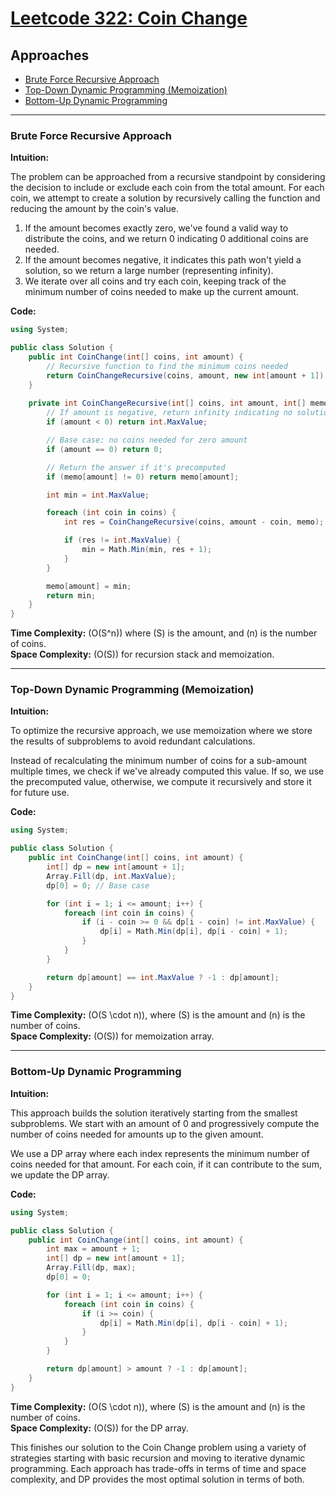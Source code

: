 # [Leetcode 322: Coin Change](https://leetcode.com/problems/coin-change/)

## Approaches
- [Brute Force Recursive Approach](#brute-force-recursive-approach)
- [Top-Down Dynamic Programming (Memoization)](#top-down-dynamic-programming-memoization)
- [Bottom-Up Dynamic Programming](#bottom-up-dynamic-programming)

---

### Brute Force Recursive Approach

**Intuition:**

The problem can be approached from a recursive standpoint by considering the decision to include or exclude each coin from the total amount. For each coin, we attempt to create a solution by recursively calling the function and reducing the amount by the coin's value.

1. If the amount becomes exactly zero, we've found a valid way to distribute the coins, and we return 0 indicating 0 additional coins are needed.
2. If the amount becomes negative, it indicates this path won't yield a solution, so we return a large number (representing infinity).
3. We iterate over all coins and try each coin, keeping track of the minimum number of coins needed to make up the current amount.

**Code:**

```csharp
using System;

public class Solution {
    public int CoinChange(int[] coins, int amount) {
        // Recursive function to find the minimum coins needed
        return CoinChangeRecursive(coins, amount, new int[amount + 1]);
    }
    
    private int CoinChangeRecursive(int[] coins, int amount, int[] memo) {
        // If amount is negative, return infinity indicating no solution
        if (amount < 0) return int.MaxValue;

        // Base case: no coins needed for zero amount
        if (amount == 0) return 0;

        // Return the answer if it's precomputed
        if (memo[amount] != 0) return memo[amount];

        int min = int.MaxValue;

        foreach (int coin in coins) {
            int res = CoinChangeRecursive(coins, amount - coin, memo);

            if (res != int.MaxValue) {
                min = Math.Min(min, res + 1);
            }
        }

        memo[amount] = min;
        return min;
    }
}
```

**Time Complexity:** \(O(S^n)\) where \(S\) is the amount, and \(n\) is the number of coins.  
**Space Complexity:** \(O(S)\) for recursion stack and memoization.

---

### Top-Down Dynamic Programming (Memoization)

**Intuition:**

To optimize the recursive approach, we use memoization where we store the results of subproblems to avoid redundant calculations.

Instead of recalculating the minimum number of coins for a sub-amount multiple times, we check if we've already computed this value. If so, we use the precomputed value, otherwise, we compute it recursively and store it for future use.

**Code:**

```csharp
using System;

public class Solution {
    public int CoinChange(int[] coins, int amount) {
        int[] dp = new int[amount + 1];
        Array.Fill(dp, int.MaxValue);
        dp[0] = 0; // Base case

        for (int i = 1; i <= amount; i++) {
            foreach (int coin in coins) {
                if (i - coin >= 0 && dp[i - coin] != int.MaxValue) {
                    dp[i] = Math.Min(dp[i], dp[i - coin] + 1);
                }
            }
        }

        return dp[amount] == int.MaxValue ? -1 : dp[amount];
    }
}
```

**Time Complexity:** \(O(S \cdot n)\), where \(S\) is the amount and \(n\) is the number of coins.  
**Space Complexity:** \(O(S)\) for memoization array.

---

### Bottom-Up Dynamic Programming

**Intuition:**

This approach builds the solution iteratively starting from the smallest subproblems. We start with an amount of 0 and progressively compute the number of coins needed for amounts up to the given amount.

We use a DP array where each index represents the minimum number of coins needed for that amount. For each coin, if it can contribute to the sum, we update the DP array.

**Code:**

```csharp
using System;

public class Solution {
    public int CoinChange(int[] coins, int amount) {
        int max = amount + 1;
        int[] dp = new int[amount + 1];
        Array.Fill(dp, max);
        dp[0] = 0;

        for (int i = 1; i <= amount; i++) {
            foreach (int coin in coins) {
                if (i >= coin) {
                    dp[i] = Math.Min(dp[i], dp[i - coin] + 1);
                }
            }
        }

        return dp[amount] > amount ? -1 : dp[amount];
    }
}
```

**Time Complexity:** \(O(S \cdot n)\), where \(S\) is the amount and \(n\) is the number of coins.  
**Space Complexity:** \(O(S)\) for the DP array.

This finishes our solution to the Coin Change problem using a variety of strategies starting with basic recursion and moving to iterative dynamic programming. Each approach has trade-offs in terms of time and space complexity, and DP provides the most optimal solution in terms of both.

